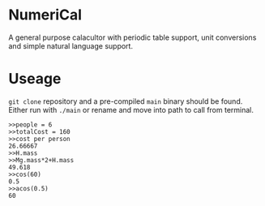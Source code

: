 # NumeriCal
A general purpose calacultor with periodic table support, unit conversions and simple natural language support. 

# Useage
`git clone` repository and a pre-compiled `main` binary should be found. Either run with `./main` or rename and move into path to call from terminal. 
```
>>people = 6
>>totalCost = 160
>>cost per person
26.66667
>>H.mass
>>Mg.mass*2+H.mass
49.618
>>cos(60)
0.5
>>acos(0.5)
60
```
